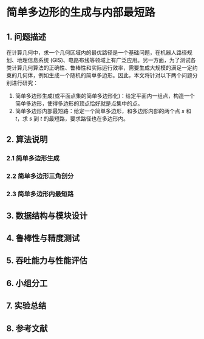 # 简单多边形的生成与内部最短路

## 1. 问题描述

在计算几何中，求一个几何区域内的最优路径是一个基础问题，在机器人路径规划、地理信息系统 (GIS)、电路布线等领域上有广泛应用。另一方面，为了测试各类计算几何算法的正确性、鲁棒性和实际运行效率，需要生成大规模的满足一定约束的几何体，例如生成一个随机的简单多边形。因此，本文将针对以下两个问题分别进行研究：

1. 简单多边形生成(或平面点集的简单多边形化)：给定平面内一组点，构造一个简单多边形，使得多边形的顶点恰好就是点集中的点。
2. 简单多边形内部最短路：给定一个简单多边形，和多边形内部的两个点 $s$ 和 $t$，求 $s$ 到 $t$ 的最短路，要求路径也在多边形内。

## 2. 算法说明

### 2.1 简单多边形生成

### 2.2 简单多边形三角剖分

### 2.3 简单多边形内最短路

## 3. 数据结构与模块设计

## 4. 鲁棒性与精度测试

## 5. 吞吐能力与性能评估

## 6. 小组分工

## 7. 实验总结

## 8. 参考文献
